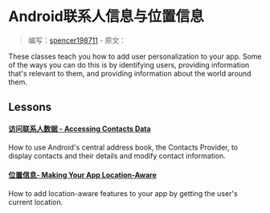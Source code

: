 # Android联系人信息与位置信息

> 编写：[spencer198711](https://github.com/spencer198711) - 原文：

These classes teach you how to add user personalization to your app. Some of the ways you can do this is by identifying users, providing information that's relevant to them, and providing information about the world around them.

## Lessons

#### [访问联系人数据 - Accessing Contacts Data](contacts-provider/index.html)

  How to use Android's central address book, the Contacts Provider, to display contacts and their details and modify contact information.


#### [位置信息- Making Your App Location-Aware](location/index.html)

  How to add location-aware features to your app by getting the user's current location.
